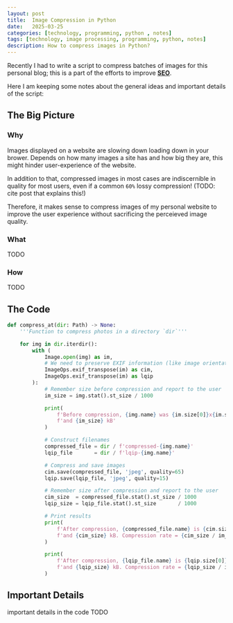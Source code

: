 ```yaml
---
layout: post
title:  Image Compression in Python
date:   2025-03-25
categories: [technology, programming, python , notes]
tags: [technology, image processing, programming, python, notes]
description: How to compress images in Python?
---
```


Recently I had to write a script to compress batches of images for this personal blog; this is a part
of the efforts to improve [**SEO**][1].

Here I am keeping some notes about the general ideas and important details of the script:


## The Big Picture

### Why

Images displayed on a website are slowing down loading down in your brower. Depends on how many images
a site has and how big they are, this might hinder user-experience of the website.

In addition to that, compressed images in most cases are indiscernible in quality for most users, even
if a common `60%` lossy compression! (TODO: cite post that explains this!)

Therefore, it makes sense to compress images of my personal website to improve the user experience without
sacrificing the perceieved image quality.

### What
TODO

### How
TODO


## The Code

```python
def compress_at(dir: Path) -> None:
    '''Function to compress photos in a directory `dir`'''

    for img in dir.iterdir():
        with (
            Image.open(img) as im,
            # We need to preserve EXIF information (like image orientation) before compression
            ImageOps.exif_transpose(im) as cim,
            ImageOps.exif_transpose(im) as lqip
        ):
            # Remember size before compression and report to the user
            im_size = img.stat().st_size / 1000

            print(
                f'Before compression, {img.name} was {im.size[0]}x{im.size[1]} pixels, '
                f'and {im_size} kB'
            )

            # Construct filenames
            compressed_file = dir / f'compressed-{img.name}'
            lqip_file       = dir / f'lqip-{img.name}'

            # Compress and save images
            cim.save(compressed_file, 'jpeg', quality=65)
            lqip.save(lqip_file, 'jpeg', quality=15)

            # Remember size after compression and report to the user
            cim_size  = compressed_file.stat().st_size / 1000
            lqip_size = lqip_file.stat().st_size       / 1000

            # Print results
            print(
                f'After compression, {compressed_file.name} is {cim.size[0]}x{cim.size[1]} pixels, '
                f'and {cim_size} kB. Compression rate = {cim_size / im_size}'
            )

            print(
                f'After compression, {lqip_file.name} is {lqip.size[0]}x{lqip.size[1]} pixels, '
                f'and {lqip_size} kB. Compression rate = {lqip_size / im_size}'
            )
```


## Important Details

important details in the code
TODO


[1]: https://en.wikipedia.org/wiki/Search_engine_optimization